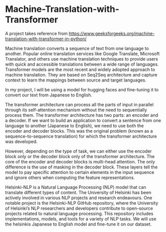 # Machine-Translation-with-Transformer

A project takes reference from https://www.geeksforgeeks.org/machine-translation-with-transformer-in-python/

Machine translation converts a sequence of text from one language to another. Popular online translation services like Google Translate, Microsoft Translator, and others use machine translation techniques to provide users with quick and accessible translations between a wide range of languages. Transformer models are the most recent and widely adopted approach to machine translation. They are based on Seq2Seq architecture and capture context to learn the mappings between source and target languages. 

In my project, I will be using a model for hugging faces and fine-tuning it to convert our text from Japanese to English.

The transformer architecture can process all the parts of input in parallel through its self-attention mechanism without the need to sequentially process them. The transformer architecture has two parts: an encoder and a decoder. If we want to build an application to convert a sentence from one language to another (Japanese to English), we need to use both the encoder and decoder blocks. This was the original problem (known as a sequence-to-sequence translation) for which the transformer architecture was developed.

However, depending on the type of task, we can either use the encoder block only or the decoder block only of the transformer architecture. The core of the encoder and decoder blocks is multi-head attention. The only difference is the use of masking in the decoder block. These layers tell the model to pay specific attention to certain elements in the input sequence and ignore others when computing the feature representations.

Helsinki-NLP is a Natural Language Processing (NLP) model that can translate different types of content. The University of Helsinki has been actively involved in various NLP projects and research endeavours. One notable project is the Helsinki-NLP GitHub repository, where the University of Helsinki’s NLP researchers and developers contribute to open-source projects related to natural language processing. This repository includes implementations, models, and tools for a variety of NLP tasks. We will use the helsinkis Japanese to English model and fine-tune it on our dataset.
